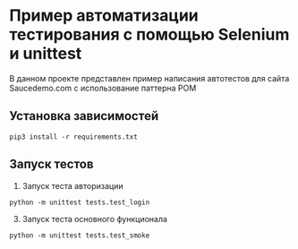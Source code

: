 # Пример автоматизации тестирования с помощью Selenium и unittest

В данном проекте представлен пример написания автотестов для сайта Saucedemo.com с использование паттерна POM <!-- описание репозитория -->

<!--Запуск тестов-->

## Установка зависимостей

```pip3 install -r requirements.txt```

## Запуск тестов

1. Запуск теста авторизации

```python -m unittest tests.test_login```

3. Запуск теста основного функционала

```python -m unittest tests.test_smoke```



